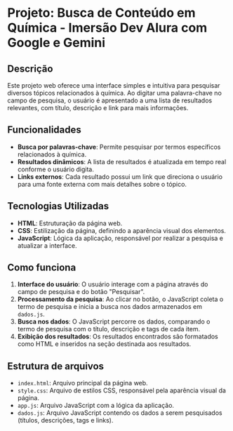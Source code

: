 # Projeto: Busca de Conteúdo em Química - Imersão Dev Alura com Google e Gemini

## Descrição
Este projeto web oferece uma interface simples e intuitiva para pesquisar diversos tópicos relacionados à química. Ao digitar uma palavra-chave no campo de pesquisa, o usuário é apresentado a uma lista de resultados relevantes, com título, descrição e link para mais informações.

## Funcionalidades

- **Busca por palavras-chave**: Permite pesquisar por termos específicos relacionados à química.
- **Resultados dinâmicos**: A lista de resultados é atualizada em tempo real conforme o usuário digita.
- **Links externos**: Cada resultado possui um link que direciona o usuário para uma fonte externa com mais detalhes sobre o tópico.

## Tecnologias Utilizadas

- **HTML**: Estruturação da página web.
- **CSS**: Estilização da página, definindo a aparência visual dos elementos.
- **JavaScript**: Lógica da aplicação, responsável por realizar a pesquisa e atualizar a interface.

## Como funciona

1. **Interface do usuário**: O usuário interage com a página através do campo de pesquisa e do botão "Pesquisar".
2. **Processamento da pesquisa**: Ao clicar no botão, o JavaScript coleta o termo de pesquisa e inicia a busca nos dados armazenados em `dados.js`.
3. **Busca nos dados**: O JavaScript percorre os dados, comparando o termo de pesquisa com o título, descrição e tags de cada item.
4. **Exibição dos resultados**: Os resultados encontrados são formatados como HTML e inseridos na seção destinada aos resultados.

## Estrutura de arquivos

- `index.html`: Arquivo principal da página web.
- `style.css`: Arquivo de estilos CSS, responsável pela aparência visual da página.
- `app.js`: Arquivo JavaScript com a lógica da aplicação.
- `dados.js`: Arquivo JavaScript contendo os dados a serem pesquisados (títulos, descrições, tags e links).
